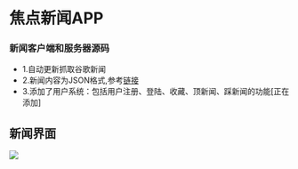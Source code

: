 # 焦点新闻APP
### 新闻客户端和服务器源码
- 1.自动更新抓取谷歌新闻
- 2.新闻内容为JSON格式,参考[链接](http://121.42.138.77:8080/RubenServer/news?type=1)
- 3.添加了用户系统：包括用户注册、登陆、收藏、顶新闻、踩新闻的功能[正在添加]




## 新闻界面
![](https://github.com/lixiang0/NewsAPP/blob/master/device-2016-12-20-103804.png)
